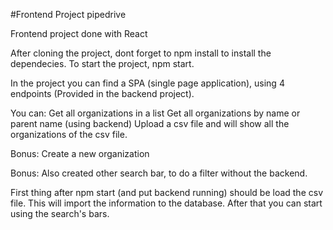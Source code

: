 #Frontend Project pipedrive

Frontend project done with React

After cloning the project, dont forget to npm install to install the dependecies.
To start the project, npm start.

In the project you can find a SPA (single page application), using 4 endpoints (Provided in the backend project).

You can: 
  Get all organizations in a list
  Get all organizations by name or parent name (using backend)
  Upload a csv file and will show all the organizations of the csv file.
  
  Bonus: Create a new organization
  
  Bonus: Also created other search bar, to do a filter without the backend.
  
  First thing after npm start (and put backend running) should be load the csv file. This will import the information to the database.
  After that you can start using the search's bars.
